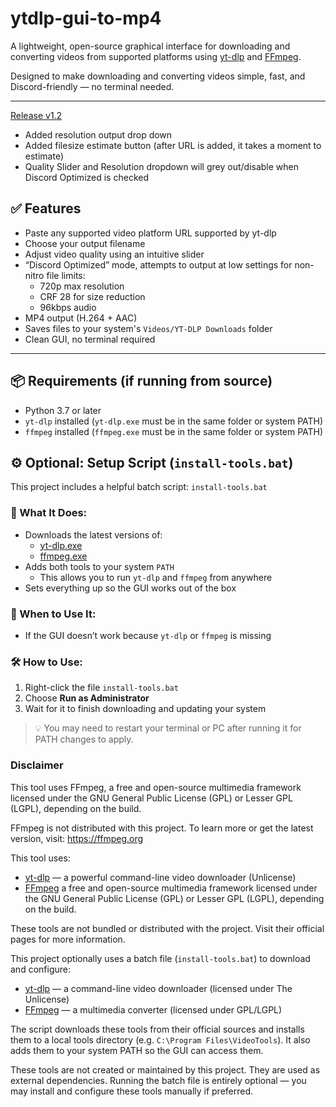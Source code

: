 # ytdlp-gui-to-mp4

A lightweight, open-source graphical interface for downloading and converting videos from supported platforms using [yt-dlp](https://github.com/yt-dlp/yt-dlp) and [FFmpeg](https://ffmpeg.org/).

Designed to make downloading and converting videos simple, fast, and Discord-friendly — no terminal needed.

---
[Release v1.2](https://github.com/slowchu/ytdlp-gui-to-mp4/releases/tag/v1.2)
- Added resolution output drop down
- Added filesize estimate button (after URL is added, it takes a moment to estimate)
- Quality Slider and Resolution dropdown will grey out/disable when Discord Optimized is checked

## ✅ Features

- Paste any supported video platform URL supported by yt-dlp
- Choose your output filename
- Adjust video quality using an intuitive slider
- “Discord Optimized” mode, attempts to output at low settings for non-nitro file limits:
  - 720p max resolution
  - CRF 28 for size reduction
  - 96kbps audio
- MP4 output (H.264 + AAC)
- Saves files to your system's `Videos/YT-DLP Downloads` folder
- Clean GUI, no terminal required

---

## 📦 Requirements (if running from source)

- Python 3.7 or later
- `yt-dlp` installed (`yt-dlp.exe` must be in the same folder or system PATH)
- `ffmpeg` installed (`ffmpeg.exe` must be in the same folder or system PATH)


## ⚙️ Optional: Setup Script (`install-tools.bat`)

This project includes a helpful batch script: `install-tools.bat`

### 🔧 What It Does:
- Downloads the latest versions of:
  - [yt-dlp.exe](https://github.com/yt-dlp/yt-dlp)
  - [ffmpeg.exe](https://www.gyan.dev/ffmpeg/builds/)
- Adds both tools to your system `PATH`
  - This allows you to run `yt-dlp` and `ffmpeg` from anywhere
- Sets everything up so the GUI works out of the box

### 📌 When to Use It:
- If the GUI doesn’t work because `yt-dlp` or `ffmpeg` is missing

### 🛠 How to Use:
1. Right-click the file `install-tools.bat`
2. Choose **Run as Administrator**
3. Wait for it to finish downloading and updating your system

> 💡 You may need to restart your terminal or PC after running it for PATH changes to apply.


### Disclaimer

This tool uses FFmpeg, a free and open-source multimedia framework licensed under the GNU General Public License (GPL) or Lesser GPL (LGPL), depending on the build.

FFmpeg is not distributed with this project. To learn more or get the latest version, visit: https://ffmpeg.org

This tool uses:

- [yt-dlp](https://github.com/yt-dlp/yt-dlp) — a powerful command-line video downloader (Unlicense)
- [FFmpeg](https://ffmpeg.org) a free and open-source multimedia framework licensed under the GNU General Public License (GPL) or Lesser GPL (LGPL), depending on the build.


These tools are not bundled or distributed with the project. Visit their official pages for more information. 

This project optionally uses a batch file (`install-tools.bat`) to download and configure:

- [yt-dlp](https://github.com/yt-dlp/yt-dlp) — a command-line video downloader (licensed under The Unlicense)
- [FFmpeg](https://ffmpeg.org) — a multimedia converter (licensed under GPL/LGPL)

The script downloads these tools from their official sources and installs them to a local tools directory (e.g. `C:\Program Files\VideoTools`). It also adds them to your system PATH so the GUI can access them.

These tools are not created or maintained by this project. They are used as external dependencies. Running the batch file is entirely optional — you may install and configure these tools manually if preferred.
